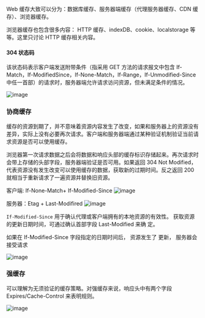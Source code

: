 Web 缓存大致可以分为：数据库缓存、服务器端缓存（代理服务器缓存、CDN 缓存）、浏览器缓存。

浏览器缓存也包含很多内容： HTTP 缓存、indexDB、cookie、localstorage 等等。这里只讨论 HTTP 缓存相关内容。


#### 304 状态码

该状态码表示客户端发送附带条件（指采用 GET 方法的请求报文中包含 If-Match，If-ModifiedSince，If-None-Match，If-Range，If-Unmodified-Since 中任一首部）的请求时，服务器端允许请求访问资源，但未满足条件的情况。

![image](https://user-images.githubusercontent.com/24861316/36773059-b610d46c-1c92-11e8-8c34-45d7f75f717d.png)


### 协商缓存

缓存的资源到期了，并不意味着资源内容发生了改变，如果和服务器上的资源没有差异，实际上没有必要再次请求。客户端和服务器端通过某种验证机制验证当前请求资源是否可以使用缓存。

浏览器第一次请求数据之后会将数据和响应头部的缓存标识存储起来。再次请求时会带上存储的头部字段，服务器端验证是否可用。如果返回 304 Not Modified，代表资源没有发生改变可以使用缓存的数据，获取新的过期时间。反之返回 200 就相当于重新请求了一遍资源并替换旧资源。

客户端:  If-None-Match+ If-Modified-Since
![image](https://user-images.githubusercontent.com/24861316/36773526-10db506e-1c95-11e8-9784-6e9e00cb7fb3.png)


服务器：Etag + Last-Modifired
![image](https://user-images.githubusercontent.com/24861316/36773200-74783ed6-1c93-11e8-8bd8-f09c8160e02d.png)

`If-Modified-Since` 用于确认代理或客户端拥有的本地资源的有效性。 获取资源的更新日期时间，可通过确认首部字段 Last-Modified 来确 定。

如果在 If-Modified-Since 字段指定的日期时间后， 资源发生了 更新， 服务器会接受请求

![image](https://user-images.githubusercontent.com/24861316/36773197-705f821e-1c93-11e8-8f3b-8daf8dbd57e6.png)


### 强缓存

可以理解为无须验证的缓存策略。对强缓存来说，响应头中有两个字段 Expires/Cache-Control 来表明规则。

![image](https://user-images.githubusercontent.com/24861316/36777165-695588f0-1ca3-11e8-82c4-e1db41bd6be9.png)
